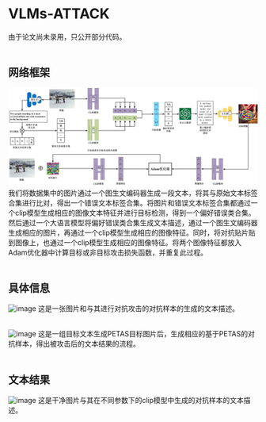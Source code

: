 # VLMs-ATTACK
由于论文尚未录用，只公开部分代码。
<br><br>

## 网络框架
![image](https://github.com/chenxiaoyupetter/VLMs-ATTACK/blob/main/png/png2.png)
我们将数据集中的图片通过一个图生文编码器生成一段文本，将其与原始文本标签合集进行比对，得出一个错误文本标签合集。将图片和错误文本标签合集都通过一个clip模型生成相应的图像文本特征并进行目标检测，得到一个偏好错误类合集。然后通过一个大语言模型将偏好错误类合集生成文本描述，通过一个图生文编码器生成相应的图片，再通过一个clip模型生成相应的图像特征。同时，将对抗贴片贴到图像上，也通过一个clip模型生成相应的图像特征。将两个图像特征都放入Adam优化器中计算目标或非目标攻击损失函数，并重复此过程。
<br><br>

## 具体信息
![image](https://github.com/chenxiaoyupetter/VLMs-ATTACK/blob/main/png/png1.png)
这是一张图片和与其进行对抗攻击的对抗样本的生成的文本描述。
<br><br>

![image](https://github.com/chenxiaoyupetter/VLMs-ATTACK/blob/main/png/png3.png)
这是一组目标文本生成PETAS目标图片后，生成相应的基于PETAS的对抗样本，得出被攻击后的文本结果的流程。
<br><br>

## 文本结果
![image](https://github.com/chenxiaoyupetter/VLMs-ATTACK/blob/main/png/png4.png)
这是干净图片与其在不同参数下的clip模型中生成的对抗样本的文本描述。


